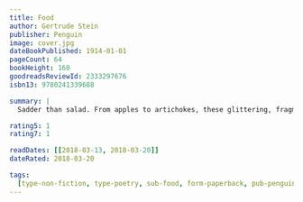 ```yaml
---
title: Food
author: Gertrude Stein
publisher: Penguin
image: cover.jpg
dateBookPublished: 1914-01-01
pageCount: 64
bookHeight: 160
goodreadsReviewId: 2333297676
isbn13: 9780241339688

summary: |
  Sadder than salad. From apples to artichokes, these glittering, fragmented, painterly portraits of food by the avant-garde pioneer Gertrude Stein are redolent of sex, laughter and the joy of everyday life.

rating5: 1
rating7: 1

readDates: [[2018-03-13, 2018-03-20]]
dateRated: 2018-03-20

tags:
  [type-non-fiction, type-poetry, sub-food, form-paperback, pub-penguin-modern]
---
```

